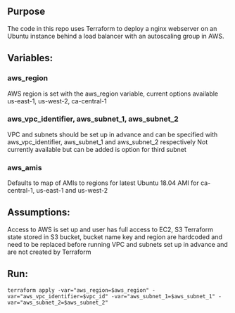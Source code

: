 ## Purpose
The code in this repo uses Terraform to deploy a nginx webserver on an Ubuntu instance behind a load balancer with an autoscaling group in AWS.

## Variables:

### aws_region
AWS region is set with the aws_region variable, current options available us-east-1, us-west-2, ca-central-1


### aws_vpc_identifier, aws_subnet_1, aws_subnet_2
VPC and subnets should be set up in advance and can be specified with aws_vpc_identifier, aws_subnet_1 and aws_subnet_2 respectively
Not currently available but can be added is option for third subnet


### aws_amis
Defaults to map of AMIs to regions for latest Ubuntu 18.04 AMI for ca-central-1, us-east-1 and us-west-2


## Assumptions:

Access to AWS is set up and user has full access to EC2, S3
Terraform state stored in S3 bucket, bucket name key and region are hardcoded and need to be replaced before running
VPC and subnets set up in advance and are not created by Terraform

## Run:

`terraform apply -var="aws_region=$aws_region" -var="aws_vpc_identifier=$vpc_id" -var="aws_subnet_1=$aws_subnet_1" -var="aws_subnet_2=$aws_subnet_2"`